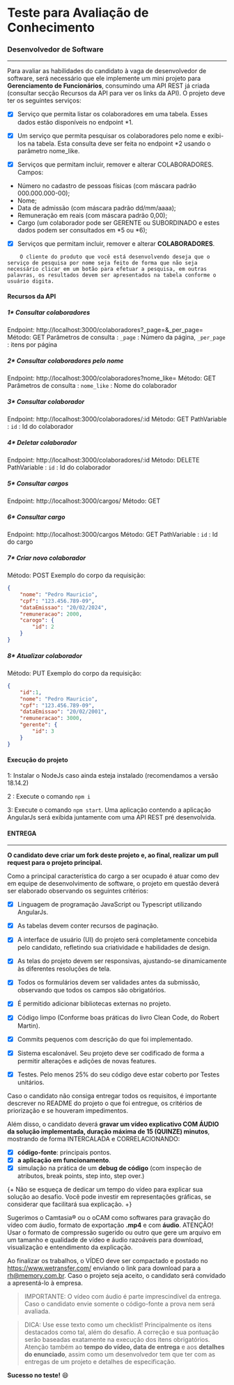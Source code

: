 # Teste para Avaliação de Conhecimento

### Desenvolvedor de Software 
-----------------------------------------
Para avaliar as habilidades do candidato à vaga de desenvolvedor de software, será necessário que ele implemente um mini projeto para **Gerenciamento de Funcionários**, consumindo uma API REST já criada (consultar secção Recursos da API para ver os links da API). O projeto deve ter os seguintes serviços:

- [x]	Serviço que permita listar os colaboradores em uma tabela. Esses dados estão disponíveis no endpoint *1.

- [x]	Um serviço que permita pesquisar os colaboradores pelo nome e exibi-los na tabela. Esta consulta deve ser feita no endpoint *2 usando o parâmetro nome_like.

- [x]	Serviços que permitam incluir, remover e alterar COLABORADORES. Campos:
- Número no cadastro de pessoas físicas (com máscara padrão 000.000.000-00);
- Nome;
- 	Data de admissão (com máscara padrão dd/mm/aaaa);
- 	Remuneração em reais (com máscara padrão 0,00);
- 	Cargo (um colaborador pode ser GERENTE ou SUBORDINADO e estes dados podem ser consultados em \*5 ou \*6);

- [x] Serviços que permitam incluir, remover e alterar **COLABORADORES**.



```
    O cliente do produto que você está desenvolvendo deseja que o serviço de pesquisa por nome seja feito de forma que não seja necessário clicar em um botão para efetuar a pesquisa, em outras palavras, os resultados devem ser apresentados na tabela conforme o usuário digita.

```
#### Recursos da API

##### 1* Consultar colaboradores
Endpoint: http://localhost:3000/colaboradores?_page=&_per_page=
Método: GET
Parâmetros de consulta : `_page` : Número da página, `_per_page` : itens por página

##### 2* Consultar colaboradores pelo nome
Endpoint: http://localhost:3000/colaboradores?nome_like=
Método: GET
Parâmetros de consulta : `nome_like` : Nome do colaborador

##### 3* Consultar colaborador
Endpoint: http://localhost:3000/colaboradores/:id
Método: GET
PathVariable : `id` : Id do colaborador

##### 4* Deletar colaborador
Endpoint: http://localhost:3000/colaboradores/:id
Método: DELETE
PathVariable : `id` : Id do colaborador

##### 5* Consultar cargos
Endpoint: http://localhost:3000/cargos/
Método: GET

##### 6* Consultar cargo
Endpoint: http://localhost:3000/cargos
Método: GET
PathVariable : `id` : Id do cargo

##### 7* Criar novo colaborador

Método: POST
Exemplo do corpo da requisição:
```json
{
    "nome": "Pedro Mauricio",
    "cpf": "123.456.789-09",
    "dataEmissao": "20/02/2024",
    "remuneracao": 2000,
    "carogo": {
        "id": 2
    }
}
```
##### 8* Atualizar colaborador

Método: PUT
Exemplo do corpo da requisição:
```json
{
    "id":1,
    "nome": "Pedro Mauricio",
    "cpf": "123.456.789-09",
    "dataEmissao": "20/02/2001",
    "remuneracao": 3000,
    "gerente": {
        "id": 3
    }
}
```

#### Execução do projeto

1: Instalar o NodeJs caso ainda esteja instalado (recomendamos a versão 18.14.2)

2 : Execute o comando `npm i`

3: Execute o comando `npm start`. Uma aplicação contendo a aplicação AngularJs será exibida juntamente com uma API REST pré desenvolvida.

#### ENTREGA
-----------------------------------------

**O candidato deve criar um fork deste projeto e, ao final, realizar um pull request para o projeto principal.**


Como a principal característica do cargo a ser ocupado é atuar como dev em equipe de desenvolvimento de software, o projeto em questão deverá ser elaborado observando os seguintes critérios:

- [x]	Linguagem de programação JavaScript ou Typescript utilizando AngularJs.
- [x]	As tabelas devem conter recursos de paginação.
- [x]	A interface de usuário (UI) do projeto será completamente concebida pelo candidato, refletindo sua criatividade e habilidades de design.
- [x]	As telas do projeto devem ser responsivas, ajustando-se dinamicamente às diferentes resoluções de tela.
- [x]	Todos os formulários devem ser validades antes da submissão, observando que todos os campos são obrigatórios.
- [x]	É permitido adicionar bibliotecas externas no projeto.
- [x]	Código limpo (Conforme boas práticas do livro Clean Code, do Robert Martin).
- [x]	Commits pequenos com descrição do que foi implementado.
- [x]	Sistema escalonável. Seu projeto deve ser codificado de forma a permitir alterações e adições de novas features.
- [x]	Testes. Pelo menos 25% do seu código deve estar coberto por Testes unitários.


Caso o candidato não consiga entregar todos os requisitos, é importante descrever no README do projeto o que foi entregue, os critérios de priorização e se houveram impedimentos.

Além disso, o candidato deverá **gravar um vídeo explicativo COM ÁUDIO da solução implementada, duração máxima de 15 (QUINZE) minutos**, mostrando de forma INTERCALADA e CORRELACIONANDO:

- [x] **código-fonte**: principais pontos.
- [x] **a aplicação em funcionamento**. 
- [x] simulação na prática de um **debug de código** (com inspeção de atributos, break points, step into, step over.)

{+ Não se esqueça de dedicar um tempo do vídeo para explicar sua solução ao desafio. Você pode investir em representações gráficas, se considerar que facilitará sua explicação. +}

Sugerimos o Camtasia® ou o oCAM como softwares para gravação do vídeo com áudio, formato de exportação **.mp4** e com **áudio**. ATENÇÃO! Usar o formato de compressão sugerido ou outro que gere um arquivo em um tamanho e qualidade de vídeo e áudio razoáveis para download, visualização e entendimento da explicação. 	

Ao finalizar os trabalhos, o VÍDEO deve ser compactado e postado no https://www.wetransfer.com/ enviando o link para download para a rh@memory.com.br. Caso o projeto seja aceito, o candidato será convidado a apresentá-lo à empresa.


>IMPORTANTE: 
O vídeo com áudio é parte imprescindível da entrega. Caso o candidato envie somente o código-fonte a prova nem será avaliada.


> DICA: 
Use esse texto como um checklist! Principalmente os itens destacados como tal, além do desafio. A correção e sua pontuação serão baseadas exatamente na execução dos itens obrigatórios. Atenção também ao **tempo do vídeo, data de entrega** e aos **detalhes do enunciado**, assim como um desenvolvedor tem que ter com as entregas de um projeto e detalhes de especificação. 



**Sucesso no teste!** :smile:

